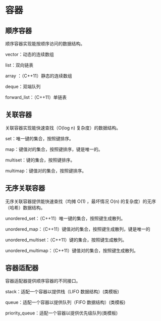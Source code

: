 # 容器

## 顺序容器

顺序容器实现能按顺序访问的数据结构。

vector：动态的连续数组

list：双向链表

array ：（C++11）静态的连续数组

deque：双端队列

forward_list：（C++11）单链表

## 关联容器

关联容器实现能快速查找（O(log n) 复杂度）的数据结构。

set：唯一键的集合，按照键排序。

map：键值对的集合，按照键排序，键是唯一的。

multiset：键的集合，按照键排序。

multimap：键值对的集合，按照键排序。

## 无序关联容器

无序关联容器提供能快速查找（均摊 O(1) ，最坏情况 O(n) 的复杂度）的无序（哈希）数据结构。

unordered_set：（C++11）唯一键的集合，按照键生成散列。

unordered_map：（C++11）键值对的集合，按照键生成散列，键是唯一的

unordered_multiset：（C++11）键的集合，按照键生成散列。

unordered_multimap：（C++11）键值对的集合，按照键生成散列。

## 容器适配器

容器适配器提供顺序容器的不同接口。

stack：适配一个容器以提供栈（LIFO 数据结构）(类模板)

queue：适配一个容器以提供队列（FIFO 数据结构）(类模板)

priority_queue：适配一个容器以提供优先级队列(类模板)


  


  

